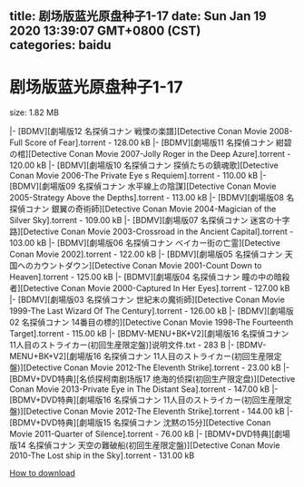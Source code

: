 
title: 剧场版蓝光原盘种子1-17
date: Sun Jan 19 2020 13:39:07 GMT+0800 (CST)    
categories: baidu
---

# 剧场版蓝光原盘种子1-17
size: 1.82 MB
 
 
|- [BDMV][劇場版12 名探偵コナン 戦慄の楽譜][Detective Conan Movie 2008-Full Score of Fear].torrent - 128.00 kB
|- [BDMV][劇場版11 名探偵コナン 紺碧の棺][Detective Conan Movie 2007-Jolly Roger in the Deep Azure].torrent - 120.00 kB
|- [BDMV][劇場版10 名探偵コナン 探偵たちの鎮魂歌][Detective Conan Movie 2006-The Private Eye s Requiem].torrent - 110.00 kB
|- [BDMV][劇場版09 名探偵コナン 水平線上の陰謀][Detective Conan Movie 2005-Strategy Above the Depths].torrent - 113.00 kB
|- [BDMV][劇場版08 名探偵コナン 銀翼の奇術師][Detective Conan Movie 2004-Magician of the Silver Sky].torrent - 109.00 kB
|- [BDMV][劇場版07 名探偵コナン 迷宮の十字路][Detective Conan Movie 2003-Crossroad in the Ancient Capital].torrent - 103.00 kB
|- [BDMV][劇場版06 名探偵コナン ベイカー街の亡霊][Detective Conan Movie 2002].torrent - 122.00 kB
|- [BDMV][劇場版05 名探偵コナン 天国へのカウントダウン][Detective Conan Movie 2001-Count Down to Heaven].torrent - 125.00 kB
|- [BDMV][劇場版04 名探偵コナン 瞳の中の暗殺者][Detective Conan Movie 2000-Captured In Her Eyes].torrent - 127.00 kB
|- [BDMV][劇場版03 名探偵コナン 世紀末の魔術師][Detective Conan Movie 1999-The Last Wizard Of The Century].torrent - 126.00 kB
|- [BDMV][劇場版02 名探偵コナン 14番目の標的][Detective Conan Movie 1998-The Fourteenth Target].torrent - 115.00 kB
|- [BDMV-MENU+BK+V2][劇場版16 名探偵コナン 11人目のストライカー(初回生産限定盤)]说明文件.txt - 283 B
|- [BDMV-MENU+BK+V2][劇場版16 名探偵コナン 11人目のストライカー(初回生産限定盤)][Detective Conan Movie 2012-The Eleventh Strike].torrent - 23.00 kB
|- [BDMV+DVD特典][名侦探柯南剧场版17 绝海的侦探(初回生产限定盘)][Detective Conan Movie 2013-Private Eye in The Distant Sea].torrent - 147.00 kB
|- [BDMV+DVD特典][劇場版16 名探偵コナン 11人目のストライカー(初回生産限定盤)][Detective Conan Movie 2012-The Eleventh Strike].torrent - 144.00 kB
|- [BDMV+DVD特典][劇場版15 名探偵コナン 沈黙の15分][Detective Conan Movie 2011-Quarter of Silence].torrent - 76.00 kB
|- [BDMV+DVD特典][劇場版14 名探偵コナン 天空の難破船(初回生産限定盤)][Detective Conan Movie 2010-The Lost ship in the Sky].torrent - 131.00 kB

[How to download](https://bpcam.bemobtrk.com/go/2ceec3aa-1ca2-46d6-b9ff-aaa5c184517c?jno=1941)